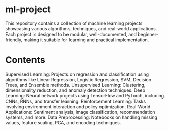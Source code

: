# ml-project
This repository contains a collection of machine learning projects showcasing various algorithms, techniques, and real-world applications. Each project is designed to be modular, well-documented, and beginner-friendly, making it suitable for learning and practical implementation.
# Contents

   Supervised Learning: Projects on regression and classification using algorithms like Linear Regression, Logistic Regression, SVM, Decision Trees, and Ensemble methods.
   Unsupervised Learning: Clustering, dimensionality reduction, and anomaly detection techniques.
   Deep Learning: Neural network projects using TensorFlow and PyTorch, including CNNs, RNNs, and transfer learning.
   Reinforcement Learning: Tasks involving environment interaction and policy optimization.
   Real-World Applications: Sentiment analysis, image classification, recommendation systems, and more.
   Data Preprocessing: Notebooks on handling missing values, feature scaling, PCA, and encoding techniques.
